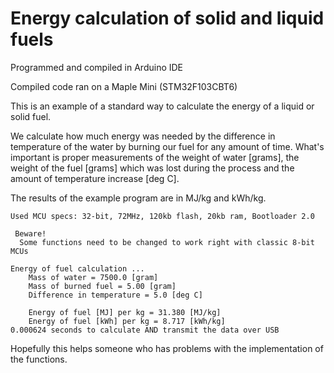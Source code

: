 # Energy calculation of solid and liquid fuels
Programmed and compiled in Arduino IDE

Compiled code ran on a Maple Mini (STM32F103CBT6)

This is an example of a standard way to calculate the energy of a liquid or solid fuel.

We calculate how much energy was needed by the difference 
in temperature of the water by burning our fuel for any amount of time.
What's important is proper measurements of the weight of water [grams], 
the weight of the fuel [grams] which was lost during the process and the
amount of temperature increase [deg C].

The results of the example program are in MJ/kg and kWh/kg.

	Used MCU specs: 32-bit, 72MHz, 120kb flash, 20kb ram, Bootloader 2.0

     Beware! 
      Some functions need to be changed to work right with classic 8-bit MCUs

    Energy of fuel calculation ...                               
        Mass of water = 7500.0 [gram]                        
        Mass of burned fuel = 5.00 [gram]                      
        Difference in temperature = 5.0 [deg C]               

        Energy of fuel [MJ] per kg = 31.380 [MJ/kg]           
        Energy of fuel [kWh] per kg = 8.717 [kWh/kg]
    0.000624 seconds to calculate AND transmit the data over USB

Hopefully this helps someone who has problems with the implementation of the functions.